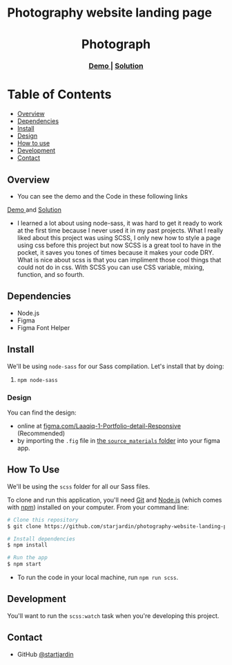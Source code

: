 # Photography website landing page

<h1 align="center">Photograph</h1>

<div align="center">
  <h3>
    <a href="https://tantely-photograph-landing-page.vercel.app/">
      Demo
    </a>
    <span> | </span>
    <a href="https://github.com/starjardin/front-end-finals">
      Solution
    </a>
  </h3>
</div>

# Table of Contents

-   [Overview](#overview)
-   [Dependencies](#dependencies)
-   [Install](#install)
-   [Design](#design)
-   [How to use](#how-to-use)
-   [Development](#development)
-   [Contact](#contact)

## Overview

-  You can see the demo and the Code in these following links 
  <a href="https://tantely-photograph-landing-page.vercel.app/">
    Demo
  </a> and
  <a href="https://github.com/starjardin/front-end-finals">
    Solution
  </a>

-  I learned a lot about using node-sass, it was hard to get it ready to work at the first time because I never used it in my past projects. What I really liked about this project was using SCSS, I only new how to style a page using css before this project but now SCSS is a great tool to have in the pocket, it saves you tones of times because it makes your code DRY. What is nice about scss is that you can impliment those cool things that could not do in css. With SCSS you can use CSS variable, mixing, function, and so fourth.

## Dependencies

- Node.js
- Figma
- Figma Font Helper

## Install

We'll be using `node-sass` for our Sass compilation. Let's install that by doing:

1. `npm node-sass`

### Design

You can find the design:

- online at [figma.com/Laaqiq-1-Portfolio-detail-Responsive](https://www.figma.com/file/VgF87mULloYb7HZ1EMCRzU/Laaqiq-1-Portfolio-detail-Responsive?node-id=0%3A1) (Recommended)
- by importing the `.fig` file in [the `source_materials` folder](./source_materials/) into your figma app.


## How To Use
We'll be using the `scss` folder for all our Sass files.
<!-- Example: -->

To clone and run this application, you'll need [Git](https://git-scm.com) and [Node.js](https://nodejs.org/en/download/) (which comes with [npm](http://npmjs.com)) installed on your computer. From your command line:

```bash
# Clone this repository
$ git clone https://github.com/starjardin/photography-website-landing-page.git

# Install dependencies
$ npm install

# Run the app
$ npm start
```

- To run the code in your local machine, run `npm run scss`.

## Development

You'll want to run the `scss:watch` task when you're developing this project.

## Contact

-   GitHub [@startjardin](https://github.com/starjardin)

